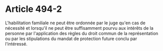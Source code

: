 # Article 494-2

<div align='left'>L'habilitation familiale ne peut être ordonnée par le juge qu'en cas de nécessité et lorsqu'il ne peut être suffisamment pourvu aux intérêts de la personne par l'application des règles du droit commun de la représentation ou par les stipulations du mandat de protection future conclu par l'intéressé.<br/><br/><br/><br/></div>